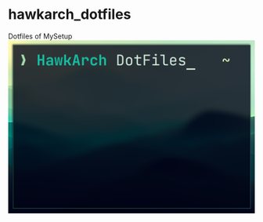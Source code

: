 # hawkarch_dotfiles
Dotfiles of MySetup
![img](https://raw.githubusercontent.com/AKhilRaghav0/hawkarch_dotfiles/main/images/dotfile.png)
